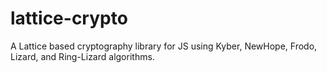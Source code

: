 # lattice-crypto

A Lattice based cryptography library for JS using Kyber, NewHope, Frodo, Lizard, and Ring-Lizard algorithms.
